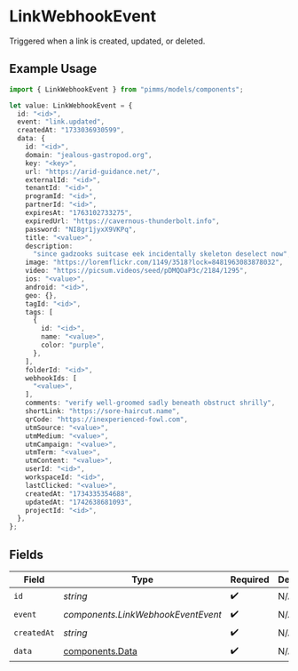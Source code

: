 # LinkWebhookEvent

Triggered when a link is created, updated, or deleted.

## Example Usage

```typescript
import { LinkWebhookEvent } from "pimms/models/components";

let value: LinkWebhookEvent = {
  id: "<id>",
  event: "link.updated",
  createdAt: "1733036930599",
  data: {
    id: "<id>",
    domain: "jealous-gastropod.org",
    key: "<key>",
    url: "https://arid-guidance.net/",
    externalId: "<id>",
    tenantId: "<id>",
    programId: "<id>",
    partnerId: "<id>",
    expiresAt: "1763102733275",
    expiredUrl: "https://cavernous-thunderbolt.info",
    password: "NI8gr1jyxX9VKPq",
    title: "<value>",
    description:
      "since gadzooks suitcase eek incidentally skeleton deselect now",
    image: "https://loremflickr.com/1149/3518?lock=8481963083878032",
    video: "https://picsum.videos/seed/pDMQOaP3c/2184/1295",
    ios: "<value>",
    android: "<id>",
    geo: {},
    tagId: "<id>",
    tags: [
      {
        id: "<id>",
        name: "<value>",
        color: "purple",
      },
    ],
    folderId: "<id>",
    webhookIds: [
      "<value>",
    ],
    comments: "verify well-groomed sadly beneath obstruct shrilly",
    shortLink: "https://sore-haircut.name",
    qrCode: "https://inexperienced-fowl.com",
    utmSource: "<value>",
    utmMedium: "<value>",
    utmCampaign: "<value>",
    utmTerm: "<value>",
    utmContent: "<value>",
    userId: "<id>",
    workspaceId: "<id>",
    lastClicked: "<value>",
    createdAt: "1734335354688",
    updatedAt: "1742638681093",
    projectId: "<id>",
  },
};
```

## Fields

| Field                                              | Type                                               | Required                                           | Description                                        |
| -------------------------------------------------- | -------------------------------------------------- | -------------------------------------------------- | -------------------------------------------------- |
| `id`                                               | *string*                                           | :heavy_check_mark:                                 | N/A                                                |
| `event`                                            | *components.LinkWebhookEventEvent*                 | :heavy_check_mark:                                 | N/A                                                |
| `createdAt`                                        | *string*                                           | :heavy_check_mark:                                 | N/A                                                |
| `data`                                             | [components.Data](../../models/components/data.md) | :heavy_check_mark:                                 | N/A                                                |